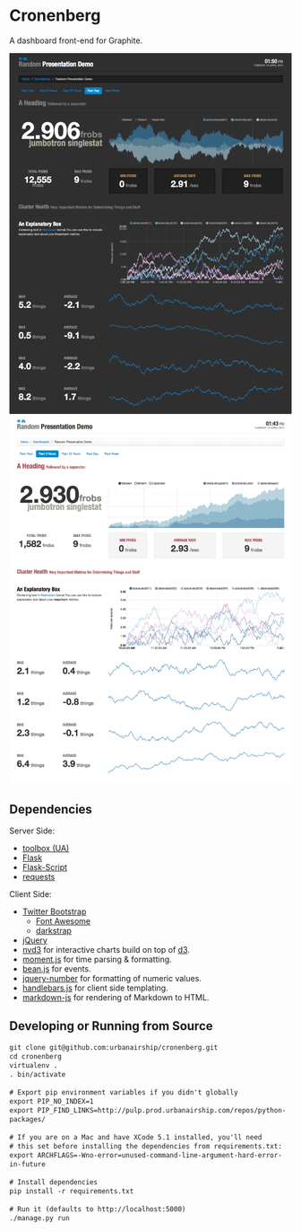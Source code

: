 # Cronenberg

A dashboard front-end for Graphite.

![Screenshot Dark](docs/screenshot-dark.png)
![Screenshot Light](docs/screenshot-light.png)

## Dependencies ##

Server Side:

* [toolbox (UA)](https://github.com/urbanairship/toolbox)
* [Flask](http://flask.pocoo.org/)
* [Flask-Script](http://packages.python.org/Flask-Script/)
* [requests](https://github.com/kennethreitz/requests)

Client Side:

* [Twitter Bootstrap](http://twitter.github.com/bootstrap)
  * [Font Awesome](http://fortawesome.github.com/Font-Awesome/)
  * [darkstrap](https://github.com/danneu/darkstrap)
* [jQuery](http://jquery.com/)
* [nvd3](https://github.com/novus/nvd3) for interactive charts build
  on top of [d3](http://d3js.org).
* [moment.js](http://momentjs.com/) for time parsing & formatting.
* [bean.js](https://github.com/fat/bean) for events.
* [jquery-number](https://github.com/teamdf/jquery-number) for formatting of numeric values.
* [handlebars.js](http://handlebarsjs.com/) for client side templating.
* [markdown-js](https://github.com/evilstreak/markdown-js) for rendering of Markdown to HTML.

## Developing or Running from Source ##

```shell
git clone git@github.com:urbanairship/cronenberg.git
cd cronenberg
virtualenv .
. bin/activate

# Export pip environment variables if you didn't globally
export PIP_NO_INDEX=1
export PIP_FIND_LINKS=http://pulp.prod.urbanairship.com/repos/python-packages/

# If you are on a Mac and have XCode 5.1 installed, you'll need
# this set before installing the dependencies from requirements.txt:
export ARCHFLAGS=-Wno-error=unused-command-line-argument-hard-error-in-future

# Install dependencies
pip install -r requirements.txt

# Run it (defaults to http://localhost:5000)
./manage.py run
```
